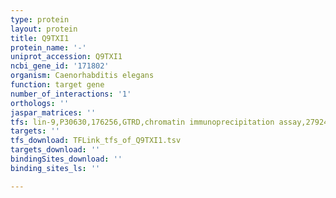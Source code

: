 ```yaml
---
type: protein
layout: protein
title: Q9TXI1
protein_name: '-'
uniprot_accession: Q9TXI1
ncbi_gene_id: '171802'
organism: Caenorhabditis elegans
function: target gene
number_of_interactions: '1'
orthologs: ''
jaspar_matrices: ''
tfs: lin-9,P30630,176256,GTRD,chromatin immunoprecipitation assay,27924024%5Buid%5D,No
targets: ''
tfs_download: TFLink_tfs_of_Q9TXI1.tsv
targets_download: ''
bindingSites_download: ''
binding_sites_ls: ''

---
```

